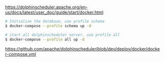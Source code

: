https://dolphinscheduler.apache.org/en-us/docs/latest/user_doc/guide/start/docker.html

```sh
# Initialize the database, use profile schema
$ docker-compose --profile schema up -d

# start all dolphinscheduler server, use profile all
$ docker-compose --profile all up -d
```


https://github.com/apache/dolphinscheduler/blob/dev/deploy/docker/docker-compose.yml
